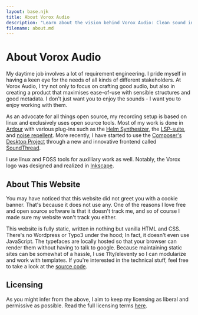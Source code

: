 ```yaml
---
layout: base.njk
title: About Vorox Audio
description: "Learn about the vision behind Vorox Audio: Clean sound in a usable package."
filename: about.md
---
```


# About Vorox Audio

My daytime job involves a lot of requirement engineering. I pride myself in having a keen eye for the needs of all kinds of different stakeholders. At Vorox Audio, I try not only to focus on crafting good audio, but also in creating a product that maximises ease-of-use with sensible structures and good metadata. I don't just want you to enjoy the sounds - I want you to enjoy working with them.

As an advocate for all things open source, my recording setup is based on linux and exclusively uses open source tools. Most of my work is done in [Ardour](https://ardour.org) with various plug-ins such as the [Helm Synthesizer](https://tytel.org/helm/), the [LSP-suite](https://lsp-plug.in), and [noise repellent](https://github.com/licianodato/noise-repellent/). More recently, I have started to use the [Composer's Desktop Project](https://www.composersdesktop.com) through a new and innovative frontend called [SoundThread](https://github.com/j-p-higgins/SoundThread).

I use linux and FOSS tools for auxilliary work as well. Notably, the Vorox logo was designed and realized in [Inkscape](https://inkscape.org).


## About This Website

You may have noticed that this website did not greet you with a cookie banner. That's because it does not use any. One of the reasons I love free and open source software is that it doesn't track me, and so of course I made sure my website won't track you either.

This website is fully static, written in nothing but vanilla HTML and CSS. There's no Wordpress or Typo3 under the hood; In fact, it doesn't even use JavaScript. The typefaces are locally hosted so that your browser can render them without having to talk to google. Because maintaining static sites can be somewhat of a hassle, I use 11ty/eleventy so I can modularize and work with templates. If you're interested in the technical stuff, feel free to take a look at the [source code](https://github.com/pgroon/vorox-page).


## Licensing

As you might infer from the above, I aim to keep my licensing as liberal and permissive as possible. Read the full licensing terms <a href="/license/">here</a>.
